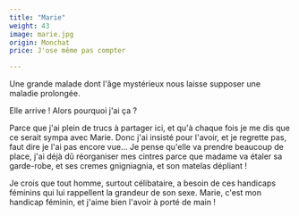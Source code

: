 ```yaml
---
title: "Marie"
weight: 43
image: marie.jpg
origin: Monchat
price: J'ose même pas compter

---
```


Une grande malade dont l'âge mystérieux nous laisse supposer une maladie prolongée.

Elle arrive ! Alors pourquoi j'ai ça ? 

Parce que j'ai plein de trucs à partager ici, et qu'à chaque fois je me dis que ce serait sympa avec Marie. Donc j'ai insisté pour l'avoir, et je regrette pas, faut dire je l'ai pas encore vue... Je pense qu'elle va prendre beaucoup de place, j'ai déjà dû réorganiser mes cintres parce que madame va étaler sa garde-robe, et ses cremes gnigniagnia, et son matelas dépliant ! 

Je crois que tout homme, surtout célibataire, a besoin de ces handicaps féminins qui lui rappellent la grandeur de son sexe. Marie, c'est mon handicap féminin, et j'aime bien l'avoir à porté de main !